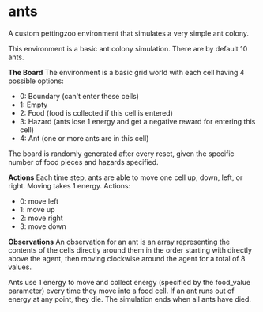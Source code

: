 # ants
A custom pettingzoo environment that simulates a very simple ant colony.

This environment is a basic ant colony simulation. There are by default 10 ants.

**The Board**
The environment is a basic grid world with each cell having 4 possible options:
- 0: Boundary (can't enter these cells)
- 1: Empty
- 2: Food (food is collected if this cell is entered)
- 3: Hazard (ants lose 1 energy and get a negative reward for entering this cell)
- 4: Ant (one or more ants are in this cell)

The board is randomly generated after every reset, given the specific number of
food pieces and hazards specified.

**Actions**
Each time step, ants are able to move one cell up, down, left, or right.
Moving takes 1 energy.
Actions:
- 0: move left
- 1: move up
- 2: move right
- 3: move down

**Observations**
An observation for an ant is an array representing the contents of the cells
directly around them in the order starting with directly above the agent, then
moving clockwise around the agent for a total of 8 values.

Ants use 1 energy to move and collect energy (specified by the food_value parameter)
every time they move into a food cell. If an ant runs out of energy at any point,
they die. The simulation ends when all ants have died.  
